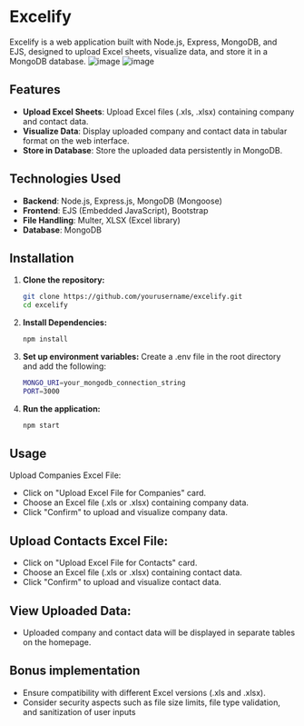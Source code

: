 # Excelify

Excelify is a web application built with Node.js, Express, MongoDB, and EJS, designed to upload Excel sheets, visualize data, and store it in a MongoDB database.
![image](https://github.com/Daxrajsinh/shipmnts-Excelify/assets/107194145/d6eba953-0704-4816-a804-22a54abb357c)
![image](https://github.com/Daxrajsinh/shipmnts-Excelify/assets/107194145/c9fbea25-efd4-4990-a7fa-034823296db4)


## Features

- **Upload Excel Sheets**: Upload Excel files (.xls, .xlsx) containing company and contact data.
- **Visualize Data**: Display uploaded company and contact data in tabular format on the web interface.
- **Store in Database**: Store the uploaded data persistently in MongoDB.

## Technologies Used

- **Backend**: Node.js, Express.js, MongoDB (Mongoose)
- **Frontend**: EJS (Embedded JavaScript), Bootstrap
- **File Handling**: Multer, XLSX (Excel library)
- **Database**: MongoDB

## Installation

1. **Clone the repository:**
   ```bash
   git clone https://github.com/yourusername/excelify.git
   cd excelify

2. **Install Dependencies:**
   ```bash
   npm install

3. **Set up environment variables:**
   Create a .env file in the root directory and add the following:
   ```bash
   MONGO_URI=your_mongodb_connection_string
   PORT=3000

4. **Run the application:**
   ```bash
   npm start

## Usage
Upload Companies Excel File:
  - Click on "Upload Excel File for Companies" card.
  - Choose an Excel file (.xls or .xlsx) containing company data.
  - Click "Confirm" to upload and visualize company data.

## Upload Contacts Excel File:
  - Click on "Upload Excel File for Contacts" card.
  - Choose an Excel file (.xls or .xlsx) containing contact data.
  - Click "Confirm" to upload and visualize contact data.

## View Uploaded Data:
  - Uploaded company and contact data will be displayed in separate tables on the homepage.

## Bonus implementation
  - Ensure compatibility with different Excel versions (.xls and .xlsx).
  - Consider security aspects such as file size limits, file type validation, and sanitization of user inputs
